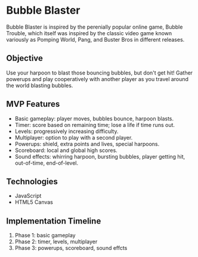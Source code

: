 # Bubble Blaster

Bubble Blaster is inspired by the perenially popular online game, Bubble Trouble, which itself was inspired by the classic video game known variously as Pomping World, Pang, and Buster Bros in different releases.

## Objective

Use your harpoon to blast those bouncing bubbles, but don't get hit! Gather powerups and play cooperatively with another player as you travel around the world blasting bubbles.

## MVP Features
  * Basic gameplay: player moves, bubbles bounce, harpoon blasts.
  * Timer: score based on remaining time; lose a life if time runs out.
  * Levels: progressively increasing difficulty.
  * Multiplayer: option to play with a second player.
  * Powerups: shield, extra points and lives, special harpoons.
  * Scoreboard: local and global high scores.
  * Sound effects: whirring harpoon, bursting bubbles, player getting hit, out-of-time, end-of-level.

## Technologies
  * JavaScript
  * HTML5 Canvas

## Implementation Timeline
  1. Phase 1: basic gameplay
  2. Phase 2: timer, levels, multiplayer
  3. Phase 3: powerups, scoreboard, sound effcts